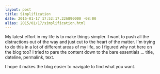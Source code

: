 ```yaml
---
layout: post
title: Simplification
date: 2015-01-17 17:52:17.226890000 -08:00
alias: 2015/01/17/simplification.html
---
```


My latest effort in my life is to make things simpler. I want to push all the distractions out of the way and just cut to the heart of the matter. I'm trying to do this in a lot of different areas of my life, so I figured why not here on the blog too? I tried to pare the content down to the bare essentials ... title, dateline, permalink, text.

I hope it makes the blog easier to navigate to find what you want.
